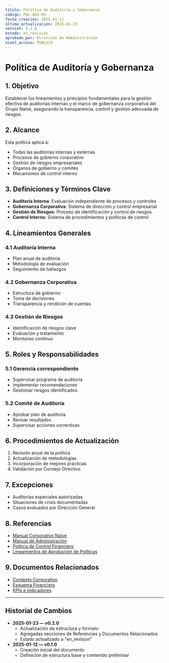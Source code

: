 ```yaml
---
título: Política de Auditoría y Gobernanza
código: POL-AUG-09
fecha_creación: 2025-01-12
última_actualización: 2025-01-23
versión: 0.2.0
estado: en_revision
aprobado_por: Dirección de Administración
nivel_acceso: PUBLICO
---
```


# Política de Auditoría y Gobernanza

## 1. Objetivo
Establecer los lineamientos y principios fundamentales para la gestión efectiva de auditorías internas y el marco de gobernanza corporativa del Grupo Nalve, asegurando la transparencia, control y gestión adecuada de riesgos.

## 2. Alcance
Esta política aplica a:
- Todas las auditorías internas y externas
- Procesos de gobierno corporativo
- Gestión de riesgos empresariales
- Órganos de gobierno y comités
- Mecanismos de control interno

## 3. Definiciones y Términos Clave
- **Auditoría Interna**: Evaluación independiente de procesos y controles
- **Gobernanza Corporativa**: Sistema de dirección y control empresarial
- **Gestión de Riesgos**: Proceso de identificación y control de riesgos
- **Control Interno**: Sistema de procedimientos y políticas de control

## 4. Lineamientos Generales
### 4.1 Auditoría Interna
- Plan anual de auditoría
- Metodología de evaluación
- Seguimiento de hallazgos

### 4.2 Gobernanza Corporativa
- Estructura de gobierno
- Toma de decisiones
- Transparencia y rendición de cuentas

### 4.3 Gestión de Riesgos
- Identificación de riesgos clave
- Evaluación y tratamiento
- Monitoreo continuo

## 5. Roles y Responsabilidades
### 5.1 Gerencia correspondiente
- Supervisar programa de auditoría
- Implementar recomendaciones
- Gestionar riesgos identificados

### 5.2 Comité de Auditoría
- Aprobar plan de auditoría
- Revisar resultados
- Supervisar acciones correctivas

## 6. Procedimientos de Actualización
1. Revisión anual de la política
2. Actualización de metodologías
3. Incorporación de mejores prácticas
4. Validación por Consejo Directivo

## 7. Excepciones
- Auditorías especiales autorizadas
- Situaciones de crisis documentadas
- Casos evaluados por Dirección General

## 8. Referencias
- [Manual Corporativo Nalve](../manual_corporativo_nalve.md)
- [Manual de Administración](../area_administracion/manual_administracion.md)
- [Política de Control Financiero](06_control_financiero_contable.md)
- [Lineamientos de Aprobación de Políticas](lineamientos_aprobacion_politicas.md)

## 9. Documentos Relacionados
- [Contexto Corporativo](../02_contexto_corporativo/00_contexto_nalve.md)
- [Esquema Financiero](../02_contexto_corporativo/07_esquema_financiero.md)
- [KPIs e Indicadores](../02_contexto_corporativo/10_kpis_indicadores.md)

---

## Historial de Cambios
- **2025-01-23 — v0.2.0**
  - Actualización de estructura y formato
  - Agregadas secciones de Referencias y Documentos Relacionados
  - Estado actualizado a "en_revision"
- **2025-01-12 — v0.1.0**
  - Creación inicial del documento
  - Definición de estructura base y contenido preliminar 